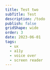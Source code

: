```yaml
---
title: Test two
subTitle: Test
description: /todo
publish: false
gridShape: wide
order: 3
date: 2023-06-01
tags:
  - ux
  - a11y
  - voice over
  - screen reader
---
```

